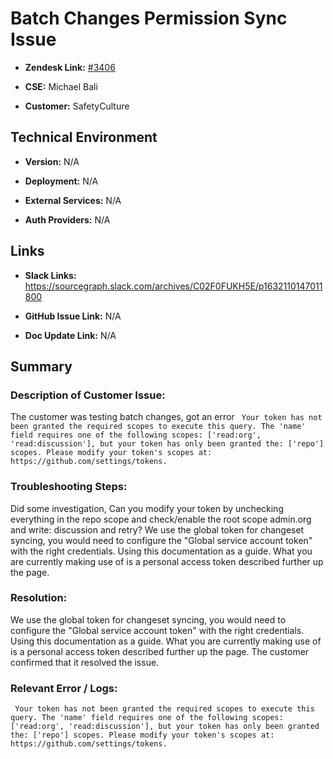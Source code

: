 # Batch Changes Permission Sync Issue

- **Zendesk Link:** [#3406](https://sourcegraph.zendesk.com/agent/tickets/3406)

- **CSE:** Michael Bali

- **Customer:** SafetyCulture <!-- Redact if this contains personally identifying information -->

<!-- Data populated from integration, speak to Ben Gordon or Michael Bali if not working -->

<!-- During Internal team trial, fill missing data manually (we are waiting for all data to sync) -->

## Technical Environment

- **Version:** ​N/A

- **Deployment:** N/A

- **External Services:** N/A

- **Auth Providers:** N/A

## Links

<!-- Data for CSE manual entry -->

- **Slack Links:** https://sourcegraph.slack.com/archives/C02F0FUKH5E/p1632110147011800

- **GitHub Issue Link:** N/A

- **Doc Update Link:** N/A

## Summary

### Description of Customer Issue: 

The customer was testing batch changes, got an error ` Your token has not been granted the required scopes to execute this query. The 'name' field requires one of the following scopes: ['read:org', 'read:discussion'], but your token has only been granted the: ['repo'] scopes. Please modify your token's scopes at: https://github.com/settings/tokens.`

### Troubleshooting Steps: 

Did some investigation, Can you modify your token by unchecking everything in the repo scope and check/enable the root scope admin.org and write: discussion and retry? We use the global token for changeset syncing, you would need to configure the "Global service account token" with the right credentials. Using this documentation as a guide. What you are currently making use of is a personal access token described further up the page.

### Resolution: 

We use the global token for changeset syncing, you would need to configure the "Global service account token" with the right credentials. Using this documentation as a guide. What you are currently making use of is a personal access token described further up the page.
The customer confirmed that it resolved the issue.

### Relevant Error / Logs: 

<!-- Please redact keys, tokens, and personal identifying information -->

` Your token has not been granted the required scopes to execute this query. The 'name' field requires one of the following scopes: ['read:org', 'read:discussion'], but your token has only been granted the: ['repo'] scopes. Please modify your token's scopes at: https://github.com/settings/tokens.`

<!-- Once complete, upload a copy to https://github.com/sourcegraph/support-tools-internal/tree/main/resolved-tickets as a .md file -->
<!-- Name the file 3406.md -->

